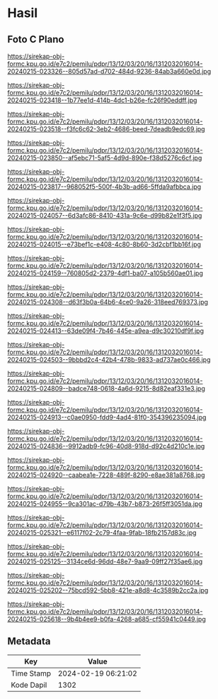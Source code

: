 # Hasil

## Foto C Plano

https://sirekap-obj-formc.kpu.go.id/e7c2/pemilu/pdpr/13/12/03/20/16/1312032016014-20240215-023326--805d57ad-d702-484d-9236-84ab3a660e0d.jpg

https://sirekap-obj-formc.kpu.go.id/e7c2/pemilu/pdpr/13/12/03/20/16/1312032016014-20240215-023418--1b77ee1d-414b-4dc1-b26e-fc26f90eddff.jpg

https://sirekap-obj-formc.kpu.go.id/e7c2/pemilu/pdpr/13/12/03/20/16/1312032016014-20240215-023518--f3fc6c62-3eb2-4686-beed-7deadb9edc69.jpg

https://sirekap-obj-formc.kpu.go.id/e7c2/pemilu/pdpr/13/12/03/20/16/1312032016014-20240215-023850--af5ebc71-5af5-4d9d-890e-f38d5276c6cf.jpg

https://sirekap-obj-formc.kpu.go.id/e7c2/pemilu/pdpr/13/12/03/20/16/1312032016014-20240215-023817--968052f5-500f-4b3b-ad66-5ffda9afbbca.jpg

https://sirekap-obj-formc.kpu.go.id/e7c2/pemilu/pdpr/13/12/03/20/16/1312032016014-20240215-024057--6d3afc86-8410-431a-9c6e-d99b82e1f3f5.jpg

https://sirekap-obj-formc.kpu.go.id/e7c2/pemilu/pdpr/13/12/03/20/16/1312032016014-20240215-024015--e73bef1c-e408-4c80-8b60-3d2cbf1bb16f.jpg

https://sirekap-obj-formc.kpu.go.id/e7c2/pemilu/pdpr/13/12/03/20/16/1312032016014-20240215-024159--760805d2-2379-4df1-ba07-a105b560ae01.jpg

https://sirekap-obj-formc.kpu.go.id/e7c2/pemilu/pdpr/13/12/03/20/16/1312032016014-20240215-024308--d63f3b0a-64b6-4ce0-9a26-318eed769373.jpg

https://sirekap-obj-formc.kpu.go.id/e7c2/pemilu/pdpr/13/12/03/20/16/1312032016014-20240215-024413--63de09f4-7b46-445e-a9ea-d9c30210df9f.jpg

https://sirekap-obj-formc.kpu.go.id/e7c2/pemilu/pdpr/13/12/03/20/16/1312032016014-20240215-024503--9bbbd2c4-42b4-478b-9833-ad737ae0c466.jpg

https://sirekap-obj-formc.kpu.go.id/e7c2/pemilu/pdpr/13/12/03/20/16/1312032016014-20240215-024809--badce748-0618-4a6d-9215-8d82eaf331e3.jpg

https://sirekap-obj-formc.kpu.go.id/e7c2/pemilu/pdpr/13/12/03/20/16/1312032016014-20240215-024913--c0ae0950-fdd9-4ad4-81f0-354396235094.jpg

https://sirekap-obj-formc.kpu.go.id/e7c2/pemilu/pdpr/13/12/03/20/16/1312032016014-20240215-024836--9912adb9-fc96-40d8-918d-d92c4d210c1e.jpg

https://sirekap-obj-formc.kpu.go.id/e7c2/pemilu/pdpr/13/12/03/20/16/1312032016014-20240215-024920--caabea1e-7228-489f-8290-e8ae381a8768.jpg

https://sirekap-obj-formc.kpu.go.id/e7c2/pemilu/pdpr/13/12/03/20/16/1312032016014-20240215-024955--9ca301ac-d79b-43b7-b873-26f5ff3051da.jpg

https://sirekap-obj-formc.kpu.go.id/e7c2/pemilu/pdpr/13/12/03/20/16/1312032016014-20240215-025321--e6117f02-2c79-4faa-9fab-18fb2157d83c.jpg

https://sirekap-obj-formc.kpu.go.id/e7c2/pemilu/pdpr/13/12/03/20/16/1312032016014-20240215-025125--3134ce6d-96dd-48e7-9aa9-09ff27f35ae6.jpg

https://sirekap-obj-formc.kpu.go.id/e7c2/pemilu/pdpr/13/12/03/20/16/1312032016014-20240215-025202--75bcd592-5bb8-421e-a8d8-4c3589b2cc2a.jpg

https://sirekap-obj-formc.kpu.go.id/e7c2/pemilu/pdpr/13/12/03/20/16/1312032016014-20240215-025618--9b4b4ee9-b0fa-4268-a685-cf55941c0449.jpg


## Metadata

| Key        | Value               |
| ---------- | ------------------- |
| Time Stamp | 2024-02-19 06:21:02 |
| Kode Dapil | 1302                |



